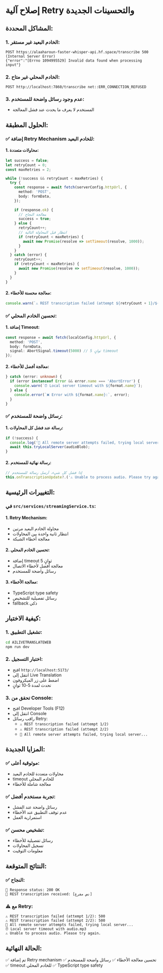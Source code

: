 # إصلاح آلية Retry والتحسينات الجديدة

## المشاكل المحددة:

### 1. **الخادم البعيد غير مستقر:**
```
POST https://alaaharoun-faster-whisper-api.hf.space/transcribe 500 (Internal Server Error)
{"error":"[Errno 1094995529] Invalid data found when processing input"}
```

### 2. **الخادم المحلي غير متاح:**
```
POST http://localhost:7860/transcribe net::ERR_CONNECTION_REFUSED
```

### 3. **عدم وجود رسائل واضحة للمستخدم:**
- المستخدم لا يعرف ما يحدث عند فشل المعالجة

## الحلول المطبقة:

### ✅ إضافة Retry Mechanism للخادم البعيد:

#### 1. **محاولات متعددة:**
```typescript
let success = false;
let retryCount = 0;
const maxRetries = 2;

while (!success && retryCount < maxRetries) {
  try {
    const response = await fetch(serverConfig.httpUrl, {
      method: 'POST',
      body: formData,
    });
    
    if (response.ok) {
      // معالجة النجاح
      success = true;
    } else {
      retryCount++;
      // انتظار قبل المحاولة التالية
      if (retryCount < maxRetries) {
        await new Promise(resolve => setTimeout(resolve, 1000));
      }
    }
  } catch (error) {
    retryCount++;
    if (retryCount < maxRetries) {
      await new Promise(resolve => setTimeout(resolve, 1000));
    }
  }
}
```

#### 2. **معالجة محسنة للأخطاء:**
```typescript
console.warn(`⚠️ REST transcription failed (attempt ${retryCount + 1}/${maxRetries}):`, response.status, errorMessage);
```

### ✅ تحسين الخادم المحلي:

#### 1. **إضافة Timeout:**
```typescript
const response = await fetch(localConfig.httpUrl, {
  method: 'POST',
  body: formData,
  signal: AbortSignal.timeout(5000) // 5 ثوانٍ timeout
});
```

#### 2. **معالجة أفضل للأخطاء:**
```typescript
} catch (error: unknown) {
  if (error instanceof Error && error.name === 'AbortError') {
    console.warn(`⏰ Local server timeout with ${format.name}`);
  } else {
    console.error(`❌ Error with ${format.name}:`, error);
  }
}
```

### ✅ رسائل واضحة للمستخدم:

#### 1. **رسالة عند فشل كل المحاولات:**
```typescript
if (!success) {
  console.log('🔄 All remote server attempts failed, trying local server...');
  await this.tryLocalServer(audioBlob);
}
```

#### 2. **رسالة نهائية للمستخدم:**
```typescript
// إذا فشل كل شيء، أرسل رسالة للمستخدم
this.onTranscriptionUpdate?.('⚠️ Unable to process audio. Please try again.');
```

## التغييرات الرئيسية:

### في `src/services/streamingService.ts`:

#### 1. **Retry Mechanism:**
- محاولة الخادم البعيد مرتين
- انتظار ثانية واحدة بين المحاولات
- معالجة أخطاء الشبكة

#### 2. **تحسين الخادم المحلي:**
- إضافة timeout 5 ثوانٍ
- معالجة أفضل لأخطاء الاتصال
- رسائل واضحة للمستخدم

#### 3. **معالجة الأخطاء:**
- TypeScript type safety
- رسائل تفصيلية للتشخيص
- fallback ذكي

## كيفية الاختبار:

### 1. تشغيل التطبيق:
```bash
cd AILIVETRANSLATEWEB
npm run dev
```

### 2. اختبار التسجيل:
- افتح `http://localhost:5173/`
- انتقل إلى Live Translation
- اضغط على زر الميكروفون
- تحدث لمدة 5-10 ثوانٍ

### 3. تحقق من Console:
- افتح Developer Tools (F12)
- انتقل إلى Console
- راقب رسائل Retry:
  - `⚠️ REST transcription failed (attempt 1/2)`
  - `⚠️ REST transcription failed (attempt 2/2)`
  - `🔄 All remote server attempts failed, trying local server...`

## المزايا الجديدة:

### ✅ موثوقية أعلى:
- محاولات متعددة للخادم البعيد
- timeout للخادم المحلي
- معالجة شاملة للأخطاء

### ✅ تجربة مستخدم أفضل:
- رسائل واضحة عند الفشل
- عدم توقف التطبيق عند الأخطاء
- استمرارية العمل

### ✅ تشخيص محسن:
- رسائل تفصيلية للأخطاء
- تسجيل المحاولات
- معلومات التوقيت

## النتائج المتوقعة:

### ✅ النجاح:
```
📡 Response status: 200 OK
🎤 REST transcription received: [نص مفرغ]
```

### ⚠️ مع Retry:
```
⚠️ REST transcription failed (attempt 1/2): 500
⚠️ REST transcription failed (attempt 2/2): 500
🔄 All remote server attempts failed, trying local server...
⏰ Local server timeout with audio.mp3
⚠️ Unable to process audio. Please try again.
```

## الحالة النهائية:
✅ تم إضافة Retry mechanism
✅ تحسين معالجة الأخطاء
✅ رسائل واضحة للمستخدم
✅ timeout للخادم المحلي
✅ TypeScript type safety 